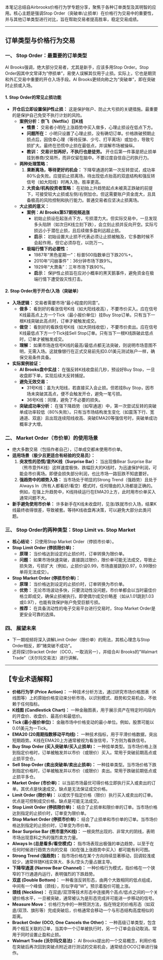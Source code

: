 本笔记总结自Airbrooks价格行为学专题分享，聚焦于各种订单类型及其明智的应用。核心主题是强调Stop Order（突破单/止损单）在价格行为交易中的重要性，并与其他订单类型进行对比，旨在帮助交易者提高胜率，稳定交易成绩。

---

## 订单类型与价格行为交易

### 一、 Stop Order：最重要的订单类型

Al Brooks强调，绝大部分交易者，尤其是新手，应该多用Stop Order。Stop Order因其中文常译为“停损单”，易使人误解其仅用于止损。实际上，它也是期货和外汇交易中重要的开仓入场手段。Al Brooks更倾向称之为“突破单”，即在突破时止损或入场。

#### 1. Stop Order的常见止损功能

*   **开仓后立即设置保护性止损：** 这是保护账户、防止大亏损的关键措施。最重要的是保护自己免受不执行计划的风险。
    *   **案例分析：奈飞（Netflix）日K线**
        *   **情景：** 交易者小明在上涨趋势中买入做多，心理止损设在低点下方。
        *   **问题所在：** 小明只设置了心理止损，没有确切订单。价格跌破预期止损点后，因侥幸心理（等待反弹、少亏、打平离场）或加仓，导致亏损扩大。最终在恐慌中止损在最低点，并误解市场被操纵。
        *   **教训：** **交易计划再好，不执行也是徒劳。** 开仓后第一件事是把止损单挂到券商/交易所，而非仅留在脑中。不要过度自信自己的执行力。
    *   **两种处理策略：**
        1.  **果断离场，等待更好的机会：** 下降窄通道的第一次反转尝试，成功率80%会失败。应提前止损离场，待出现低点抬高的双底结构和强反转信号（如大阳线）时再入场，胜率更高。
        2.  **大资金/机构投资者策略：** 在初始上升趋势起点未被真正跌破的前提下，可接受较大止损或左侧/右侧加仓。但这需要账户资金庞大，且具备极高的风险控制和执行能力。普通交易者应坚决止损离场。
    *   **大止损的意义：**
        *   **案例：Al Brooks第57期视频追涨**
            *   初始止损设在起涨点下方，亏损潜力大。但实际交易中，一旦发现多头陷阱（如次日K线立刻下跌），会立刻止损并反向开空。实际亏损远小于潜在止损，且后续做多盈利远超止损。
            *   **启示：** 初始设置大止损不代表必须让止损被触及，它多数时候不会起作用，但它必须存在，以防万一。
        *   **极端行情下的必要性：**
            *   1987年“黑色星期一”：标普500指数单日下跌20%+。
            *   2010年“闪崩事件”：36分钟市场下跌9%。
            *   1929年“大萧条”：三年市场下跌90%。
            *   **启示：** 保护性止损旨在应对小概率的黑天鹅事件，避免资金在极端行情下遭受毁灭性打击。

#### 2. Stop Order用于开仓/入场（突破单）

*   **入场逻辑：** 交易者需要市场“最小程度的同意”。
    *   **做多：** 看到好的看涨信号K线（如大阳线收高），不要市价买入。应在信号K线最高点上方一个Tick（最小报价单位）挂Buy Stop订单。只有当下一根K线突破此高点时，订单才被触发成交。
    *   **做空：** 看到好的看跌信号K线（如大阴线收低），不要市价卖出。应在信号K线最低点下方一个Tick挂Sell Stop订单。只有当下一根K线跌破此低点时，订单才被触发成交。
    *   **理解：** 如果市场连信号K线的最高/最低点都无法突破，则说明市场意图不明，无需入场。这就像银行在正式交易前先扣0.01美元测试账户一样，确保交易条件具备。
*   **实际案例验证：**
    *   **Al Brooks盘中实战：** 在强反转K线收盘前几秒，预设好Buy Stop，一旦收盘即下单，实现后续大反转捕捉。
    *   **避免无效交易：**
        *   31号K线：虽为大阳线，若直接买入会止损。但若挂Buy Stop，因市场未突破其高点，便不会触发开仓，避免一笔亏损。
        *   36号K线：同理，避免了不必要的损失。
    *   **突破成功率分析：** 在强下降趋势（如窄通道）中，第一次尝试反转的突破单成功率较低（80%失败）。只有当市场结构发生变化（如震荡下行、宽通道、双底）且出现连续阳线收高、突破EMA20等强信号时，突破单成功概率才大增。

### 二、 Market Order（市价单）的使用场景

*   绝大多数交易（包括作者自己），订单成交都未使用市价单。
*   **适用场景（极少且更适合有经验的交易员）：**
    1.  **突发性的恐慌/意外K线（Surprise Bar）：** 当出现像Bear Surprise Bar（熊市意外K线）这样速度极快、跌幅巨大的K线时，为迅速保护利润，可能会市价离场。即便会损失部分利润，也比市场一路狂跌不知底要好。
    2.  **强趋势中的顺势入场：** 当市场处于明显的Strong Trend（强趋势）且处于Always In（所有人都看好/看空）模式时，任何理由的入场都是正确的。例如，在强上升趋势中，K线持续运行在EMA20上方，此时用市价单买入通常问题不大。
*   **新手避免使用市价单：** 许多新手在K线未收盘时，见涨/跌就市价入场，结果K线最终收得很差，导致被套。等待K线收盘再决策，可以避免大部分此类问题。

### 三、 Stop Order的两种类型：Stop Limit vs. Stop Market

*   **核心结论：** 只使用Stop Market Order（停损市价单）。
*   **Stop Limit Order (停损限价单)：**
    *   **原理：** 当价格达到设定的止损价时，订单转换为限价单。
    *   **问题：** 如果市场快速突破，直接跳过限价，限价单可能无法成交，导致止损失效，亏损扩大（例如，止损价设0.99，市场直接跳到0.97，0.99限价单将无法成交）。
*   **Stop Market Order (停损市价单)：**
    *   **原理：** 当价格达到设定的止损价时，订单转换为市价单。
    *   **优势：** 无论市场波动多快，只要流动性没问题，市价单都会以当时最佳价格立即成交，确保止损被执行。即使偶尔成交价略差（如从1.01跳到1.03或0.97），也能有效保护账户免受巨额亏损。
    *   **推荐：** 在具备流动性的电子交易平台进行交易时，Stop Market Order是更安全可靠的选择。

### 四、 展望未来

*   下一期视频将深入讲解Limit Order（限价单）的用法，其核心理念与Stop Order相反，即“赌突破不成功”。
*   还将探讨Bracket Order（OCO，一取消另一），并结合Al Brooks的“Walmart Trade”（沃尔玛交易法）进行讲解。

---

## 【专业术语解释】

*   **价格行为学 (Price Action)：** 一种技术分析方法，通过研究市场价格图表（K线图等）上的原始价格变动来分析市场，以识别模式、趋势和交易机会，不依赖于任何指标。
*   **K线图 (Candlestick Chart)：** 一种金融图表，用于展示资产在特定时间段内的开盘价、收盘价、最高价和最低价。
*   **Tick (最小报价单位)：** 金融市场中价格变动的最小单位。例如，股票可能以0.01美元为一Tick。
*   **EMA20 (20周期指数移动平均线)：** 一种技术指标，用于平滑价格数据，突出短期趋势。K线在EMA20上方通常被视为看涨信号，下方则为看跌信号。
*   **Buy Stop Order (买入突破单/买入止损单)：** 一种挂单类型。当市场价格上涨到指定价格时，订单被触发并以市价（或限价）买入。常用于突破前期高点或止损平空仓。
*   **Sell Stop Order (卖出突破单/卖出止损单)：** 一种挂单类型。当市场价格下跌到指定价格时，订单被触发并以市价（或限价）卖出。常用于跌破前期低点或止损平多仓。
*   **Market Order (市价单)：** 以当前市场最优可得价格立即执行买入或卖出的订单。其优点是快速成交，缺点是无法保证成交价格。
*   **Limit Order (限价单)：** 以或优于指定价格（限价）执行买入或卖出的订单。优点是可控制成交价格，缺点是可能无法成交。
*   **Stop Limit Order (停损限价单)：** 结合了止损单和限价单的订单。当市场价格达到指定的止损价时，订单变为限价单。
*   **Stop Market Order (停损市价单)：** 结合了止损单和市价单的订单。当市场价格达到指定的止损价时，订单变为市价单。
*   **Bear Surprise Bar (熊市意外K线)：** 一根突然出现的、非常大的阴线，表明市场出现意料之外的强烈卖方力量。
*   **Always In (总是看多/看空模式)：** 指市场表现出极强的单边趋势，以至于在任何时候进行趋势方向的交易（如在强上涨趋势中买入）都可能有利可图。
*   **Strong Trend (强趋势)：** 指市场价格在某个方向持续显著移动，回调较浅或较少，通常伴随K线实体大、多头/空头力量占据主导。
*   **下降窄通道 (Narrow Bear Channel)：** 一种价格行为模式，指价格在一个狭窄的下行通道内运行，表明强烈的下跌趋势。
*   **双底 (Double Bottom)：** 一种看涨反转形态，由两个大致相同的低点组成，中间有一个峰值（颈线），形似字母“W”。预示着股价可能上涨。
*   **颈线 (Neckline)：** 在双底/双顶等技术形态中连接两个高点/低点之间的一个关键价格水平，一旦被突破，通常被认为是形态完成并可能进一步移动的信号。
*   **Measure Move：** 价格行为中的一种预测方法，指在特定的价格形态（如双底/双顶、旗形等）完成突破后，价格通常会移动一个与形态结构高度相似的距离。
*   **Bracket Order (OCO, One Cancels the Other)：** 一种高级订单类型，包含两个相互关联的订单，当其中一个订单被执行时，另一个订单会自动取消。常用于同时设置止盈和止损。
*   **Walmart Trade (沃尔玛交易法)：** Al Brooks提出的一个交易概念，利用价格在突破后再次回到突破点附近进行测试的交易机会，通常结合OCO订单进行操作。